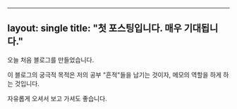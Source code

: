---
layout: single
title:  "첫 포스팅입니다. 매우 기대됩니다."
--

오늘 처음 블로그를 만들었습니다.

이 블로그의 궁극적 목적은 저의 공부 "흔적"들을 남기는 것이자, 메모의 역할을 하게 하는 것입니다.

자유롭게 오셔서 보고 가셔도 좋습니다.
